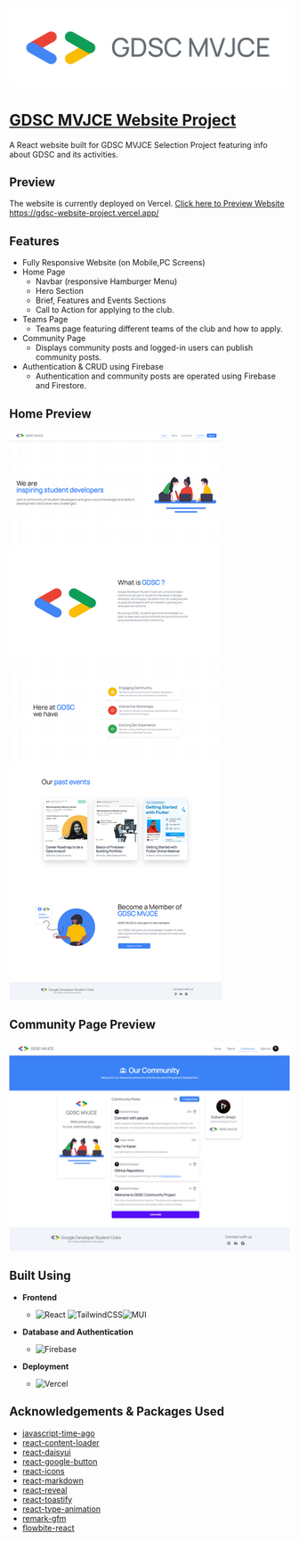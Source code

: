 
![Logo](https://raw.githubusercontent.com/sid-js/gdsc-website-project/e4e15471b644c932e6fe7e42ccad7cfd47947c1f/public/gdsc-mvj-logo.svg)


# [GDSC MVJCE Website Project]("https://gdsc-website-project.vercel.app/")

A React website built for GDSC MVJCE Selection Project featuring info about GDSC and its activities.


## Preview

The website is currently deployed on Vercel.
[Click here to Preview Website]("https://gdsc-website-project.vercel.app/")
https://gdsc-website-project.vercel.app/


## Features
- Fully Responsive Website (on Mobile,PC Screens)
- Home Page
   - Navbar (responsive Hamburger Menu)
   - Hero Section
   - Brief, Features and Events Sections
   - Call to Action for applying to the club.
- Teams Page
    - Teams page featuring different teams of the club and how to apply.
- Community Page
    - Displays community posts and logged-in users can publish community posts.
- Authentication & CRUD using Firebase
    - Authentication and community posts are operated using Firebase and Firestore.


## Home Preview
![Website Preview](https://raw.githubusercontent.com/sid-js/gdsc-website-project/main/public/website-home-full.png)


## Community Page Preview
![Website Preview](https://raw.githubusercontent.com/sid-js/gdsc-website-project/main/public/community-full.png)

## Built Using
- **Frontend**

    - ![React](https://img.shields.io/badge/react-%2320232a.svg?style=for-the-badge&logo=react&logoColor=%2361DAFB) ![TailwindCSS](https://img.shields.io/badge/tailwindcss-%2338B2AC.svg?style=for-the-badge&logo=tailwind-css&logoColor=white)![MUI](https://img.shields.io/badge/MUI-%230081CB.svg?style=for-the-badge&logo=mui&logoColor=white)

- **Database and Authentication**
    - ![Firebase](https://img.shields.io/badge/firebase-%23039BE5.svg?style=for-the-badge&logo=firebase)

- **Deployment**
    - ![Vercel](https://img.shields.io/badge/vercel-%23000000.svg?style=for-the-badge&logo=vercel&logoColor=white)
## Acknowledgements & Packages Used
- [javascript-time-ago](https://www.npmjs.com/package/javascript-time-ago)
- [react-content-loader](https://www.npmjs.com/package/react-content-loader)
- [react-daisyui](https://www.npmjs.com/package/react-daisyui)
- [react-google-button](https://www.npmjs.com/package/react-google-button)
- [react-icons](https://www.npmjs.com/package/react-icons)
- [react-markdown](https://www.npmjs.com/package/react-markdown)
- [react-reveal](https://www.npmjs.com/package/react-reveal)
- [react-toastify](https://www.npmjs.com/package/react-toastify)
- [react-type-animation](https://www.npmjs.com/package/react-type-animation)
- [remark-gfm](https://www.npmjs.com/package/remark-gfm)
- [flowbite-react](https://www.npmjs.com/package/flowbite-react)

